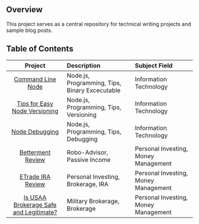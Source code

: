 ## Overview

This project serves as a central repository for technical writing projects and sample blog posts.  

## Table of Contents

| Project | Description | Subject Field |
|:---------:|:-------------|:------------|
| [Command Line Node](./command-line-node/README.md) | Node.js, Programming, Tips, Binary Excecutable | Information Technology |
| [Tips for Easy Node Versioning](./tips-for-easy-node-versioning/README.md) | Node.js, Programming, Tips, Versioning | Information Technology |
| [Node Debugging](./node-debugging/README.md)| Node.js, Programming, Tips, Debugging | Information Technology |
| [Betterment Review](./BettermentReview.pdf) | Robo-Advisor, Passive Income | Personal Investing, Money Management |
| [ETrade IRA Review](./ETradeIRAReview.pdf) | Personal Investing, Brokerage, IRA | Personal Investing, Money Management |
| [Is USAA Brokerage Safe and Legitimate?](./IsUSAABrokerageSafeandLegitimate.pdf) | Military Brokerage, Brokerage | Personal Investing, Money Management |